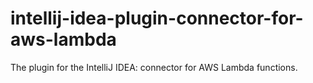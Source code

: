 # intellij-idea-plugin-connector-for-aws-lambda
The plugin for the IntelliJ IDEA: connector for AWS Lambda functions.
